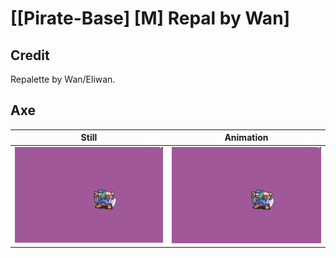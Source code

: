 # [\[Pirate-Base\] \[M\] Repal by Wan]

## Credit

Repalette by Wan/Eliwan.

## Axe

| Still | Animation |
| :---: | :-------: |
| ![Axe still](./Axe_000.png) | ![Axe animation](./Axe.gif) |
